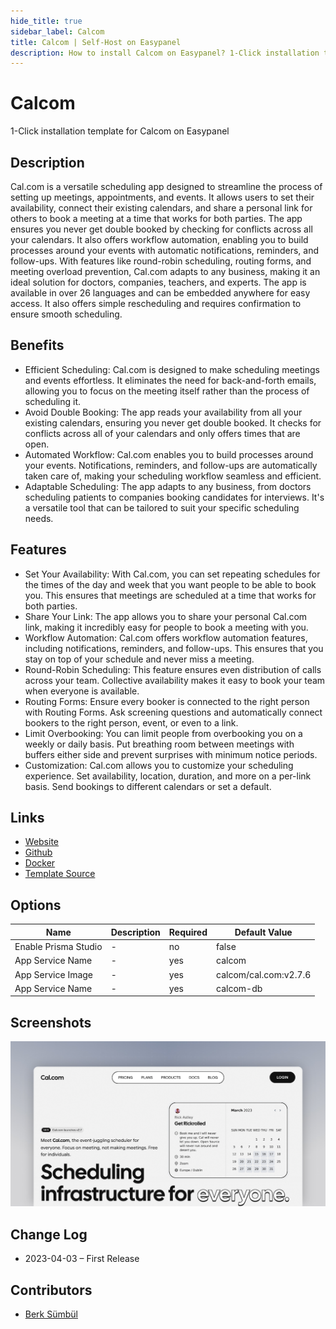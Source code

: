 ```yaml
---
hide_title: true
sidebar_label: Calcom
title: Calcom | Self-Host on Easypanel
description: How to install Calcom on Easypanel? 1-Click installation template for Calcom on Easypanel
---
```


<!-- generated -->

# Calcom

1-Click installation template for Calcom on Easypanel

## Description

Cal.com is a versatile scheduling app designed to streamline the process of setting up meetings, appointments, and events. It allows users to set their availability, connect their existing calendars, and share a personal link for others to book a meeting at a time that works for both parties. The app ensures you never get double booked by checking for conflicts across all your calendars. It also offers workflow automation, enabling you to build processes around your events with automatic notifications, reminders, and follow-ups. With features like round-robin scheduling, routing forms, and meeting overload prevention, Cal.com adapts to any business, making it an ideal solution for doctors, companies, teachers, and experts. The app is available in over 26 languages and can be embedded anywhere for easy access. It also offers simple rescheduling and requires confirmation to ensure smooth scheduling.

## Benefits

- Efficient Scheduling: Cal.com is designed to make scheduling meetings and events effortless. It eliminates the need for back-and-forth emails, allowing you to focus on the meeting itself rather than the process of scheduling it.
- Avoid Double Booking: The app reads your availability from all your existing calendars, ensuring you never get double booked. It checks for conflicts across all of your calendars and only offers times that are open.
- Automated Workflow: Cal.com enables you to build processes around your events. Notifications, reminders, and follow-ups are automatically taken care of, making your scheduling workflow seamless and efficient.
- Adaptable Scheduling: The app adapts to any business, from doctors scheduling patients to companies booking candidates for interviews. It's a versatile tool that can be tailored to suit your specific scheduling needs.

## Features

- Set Your Availability: With Cal.com, you can set repeating schedules for the times of the day and week that you want people to be able to book you. This ensures that meetings are scheduled at a time that works for both parties.
- Share Your Link: The app allows you to share your personal Cal.com link, making it incredibly easy for people to book a meeting with you.
- Workflow Automation: Cal.com offers workflow automation features, including notifications, reminders, and follow-ups. This ensures that you stay on top of your schedule and never miss a meeting.
- Round-Robin Scheduling: This feature ensures even distribution of calls across your team. Collective availability makes it easy to book your team when everyone is available.
- Routing Forms: Ensure every booker is connected to the right person with Routing Forms. Ask screening questions and automatically connect bookers to the right person, event, or even to a link.
- Limit Overbooking: You can limit people from overbooking you on a weekly or daily basis. Put breathing room between meetings with buffers either side and prevent surprises with minimum notice periods.
- Customization: Cal.com allows you to customize your scheduling experience. Set availability, location, duration, and more on a per-link basis. Send bookings to different calendars or set a default.

## Links

- [Website](https://cal.com)
- [Github](https://github.com/calcom/cal.com)
- [Docker](https://hub.docker.com/r/calcom/cal.com)
- [Template Source](https://github.com/easypanel-io/templates/tree/main/templates/calcom)

## Options

Name | Description | Required | Default Value
-|-|-|-
Enable Prisma Studio | - | no | false
App Service Name | - | yes | calcom
App Service Image | - | yes | calcom/cal.com:v2.7.6
App Service Name | - | yes | calcom-db

## Screenshots

![Calcom Screenshot](./assets/screenshot.png)

## Change Log

- 2023-04-03 – First Release

## Contributors

- [Berk Sümbül](https://berksmbl.com)
